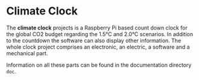 # Climate Clock

The **climate clock** projects is a Raspberry Pi based count down clock for
the global CO2 budget regarding the 1.5°C and 2.0°C scenarios. In addition to
the countdown the software can also display other information. The whole clock
project comprises an electronic, an electric, a software and a mechanical part.

Information on all these parts can be found in the documentation directory `doc`.


